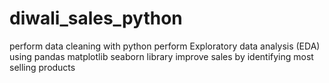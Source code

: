 # diwali_sales_python
perform data cleaning with python
perform Exploratory data analysis (EDA)
<br>
using pandas matplotlib seaborn library
improve sales by identifying most selling products
